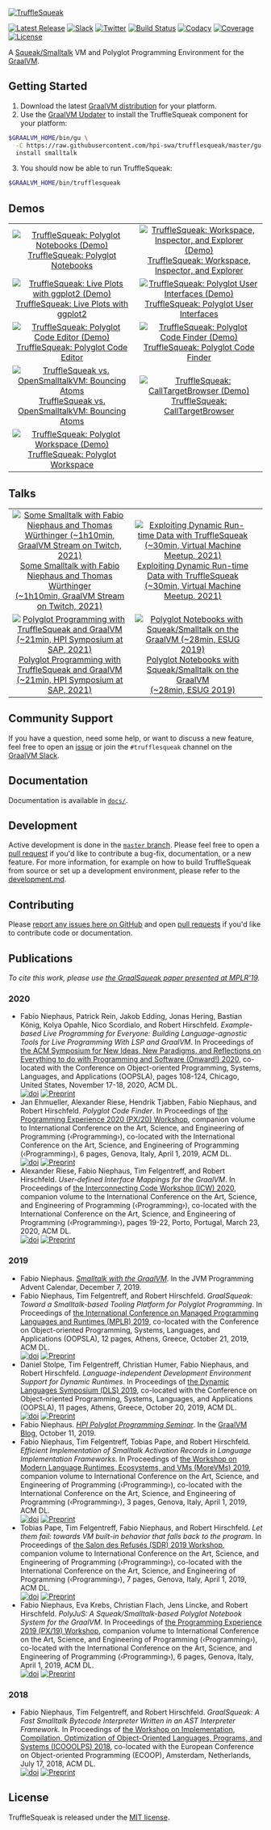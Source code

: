 [![TruffleSqueak][ts_logo]](#)

[![Latest Release][ts_latest_badge]][ts_latest] [![Slack][graalvm_slack_badge]][graalvm_slack] [![Twitter][ts_twitter_badge]][ts_twitter] [![Build Status][ts_gh_action_badge]][ts_gh_action] [![Codacy][codacy_grade]][codacy] [![Coverage][codacy_coverage]][codacy] [![License][ts_license_badge]][ts_license]

A [Squeak/Smalltalk][squeak] VM and Polyglot Programming Environment for the [GraalVM][graalvm].


## Getting Started

1. Download the latest [GraalVM distribution][graalvm_download] for your platform.
2. Use the [GraalVM Updater][graalvm_updater] to install the TruffleSqueak
   component for your platform:

```bash
$GRAALVM_HOME/bin/gu \
  -C https://raw.githubusercontent.com/hpi-swa/trufflesqueak/master/gu-catalog.properties \
  install smalltalk
```

3. You should now be able to run TruffleSqueak:

```bash
$GRAALVM_HOME/bin/trufflesqueak
```


## Demos

<table>
  <tr align="center">
    <td width="50%"><a href="https://www.youtube.com/watch?v=rZiH9ub1aT4" title="TruffleSqueak: Polyglot Notebooks (Demo)"><img src="https://user-images.githubusercontent.com/2368856/90332594-6c2ead00-dfbe-11ea-8e92-f3136ad6ca05.png" alt="TruffleSqueak: Polyglot Notebooks (Demo)" /><br>TruffleSqueak: Polyglot Notebooks</a></td>
    <td width="50%"><a href="https://www.youtube.com/watch?v=_rnOW3ZMYQ4" title="TruffleSqueak: Workspace, Inspector, and Explorer (Demo)"><img src="https://user-images.githubusercontent.com/2368856/90333124-4f48a880-dfc3-11ea-8962-edc866a8d21a.png" alt="TruffleSqueak: Workspace, Inspector, and Explorer (Demo)" /><br>TruffleSqueak: Workspace, Inspector, and Explorer</a></td>
  </tr>
  <tr align="center">
    <td width="50%"><a href="https://twitter.com/fniephaus/status/1264839969115340800" title="TruffleSqueak: Live Plots with ggplot2 (Demo)"><img src="https://user-images.githubusercontent.com/2368856/90331920-b319a400-dfb8-11ea-877d-e0505c8adf20.png" alt="TruffleSqueak: Live Plots with ggplot2 (Demo)" /><br>TruffleSqueak: Live Plots with ggplot2</a></td>
    <td width="50%"><a href="https://www.youtube.com/watch?v=If7xNBYA0Bk" title="TruffleSqueak: Polyglot User Interfaces (Demo)"><img src="https://user-images.githubusercontent.com/2368856/90332427-0d1c6880-dfbd-11ea-9bfc-bc9927784437.png" alt="TruffleSqueak: Polyglot User Interfaces (Demo)" /><br>TruffleSqueak: Polyglot User Interfaces</a></td>
  </tr>
  <tr align="center">
    <td width="50%"><a href="https://www.youtube.com/watch?v=MxYoc6chBlg" title="TruffleSqueak: Polyglot Code Editor (Demo)"><img src="https://user-images.githubusercontent.com/2368856/90332428-10175900-dfbd-11ea-85b0-1b04d735827a.png" alt="TruffleSqueak: Polyglot Code Editor (Demo)" /><br>TruffleSqueak: Polyglot Code Editor</a></td>
    <td width="50%"><a href="https://www.youtube.com/watch?v=W7p-W9VAbQU" title="TruffleSqueak: Polyglot Code Finder (Demo)"><img src="https://user-images.githubusercontent.com/2368856/90332430-10afef80-dfbd-11ea-8448-b04e7a222f78.png" alt="TruffleSqueak: Polyglot Code Finder (Demo)" /><br>TruffleSqueak: Polyglot Code Finder</a></td>
  </tr>
  <tr align="center">
    <td width="50%"><a href="https://www.youtube.com/watch?v=wuGVyzUsEqE" title="TruffleSqueak vs. OpenSmalltalkVM: Bouncing Atoms"><img src="https://user-images.githubusercontent.com/2368856/90332179-350acc80-dfbb-11ea-803b-bdeb28577ef9.png" alt="TruffleSqueak vs. OpenSmalltalkVM: Bouncing Atoms" /><br>TruffleSqueak vs. OpenSmalltalkVM: Bouncing Atoms</a></td>
    <td width="50%"><a href="https://twitter.com/fniephaus/status/1363499071575642112" title="TruffleSqueak: CallTargetBrowser (Demo)"><img src="https://user-images.githubusercontent.com/2368856/108628591-24e91380-745c-11eb-9ff5-030a2b10dc35.png" alt="TruffleSqueak: CallTargetBrowser (Demo)" /><br>TruffleSqueak: CallTargetBrowser</a></td>
  </tr>
  <tr align="center">
    <td width="50%"><a href="https://twitter.com/fniephaus/status/1075807587491291137" title="TruffleSqueak: Polyglot Workspace (Demo)"><img src="https://user-images.githubusercontent.com/2368856/90332290-e4e03a00-dfbb-11ea-92e5-55bded783c8e.png" alt="TruffleSqueak: Polyglot Workspace (Demo)" /><br>TruffleSqueak: Polyglot Workspace</a></td>
    <td width="50%"></td>
  </tr>
</table>


## Talks

<table>
  <tr align="center">
    <td width="50%"><a href="https://www.youtube.com/watch?v=MVblV_ruG28" title="Some Smalltalk with Fabio Niephaus and Thomas Würthinger (~1h10min, GraalVM Stream on Twitch, 2021)"><img src="https://user-images.githubusercontent.com/2368856/111808110-f849df80-88d3-11eb-8c86-3d07cceae296.png" alt="Some Smalltalk with Fabio Niephaus and Thomas Würthinger (~1h10min, GraalVM Stream on Twitch, 2021)" /><br>Some Smalltalk with Fabio Niephaus and Thomas Würthinger<br>(~1h10min, GraalVM Stream on Twitch, 2021)</a></td>
    <td width="50%"><a href="https://www.youtube.com/watch?v=bJ8Y_LTzwD8" title="Exploiting Dynamic Run-time Data with TruffleSqueak (~30min, Virtual Machine Meetup, 2021)"><img src="https://user-images.githubusercontent.com/2368856/142394925-4ec6e9a7-5a7a-4d15-985e-da39df107e8f.png" alt="Exploiting Dynamic Run-time Data with TruffleSqueak (~30min, Virtual Machine Meetup, 2021)" /><br>Exploiting Dynamic Run-time Data with TruffleSqueak<br>(~30min, Virtual Machine Meetup, 2021)</a></td>
  </tr>
  <tr align="center">
    <td width="50%"><a href="https://www.youtube.com/watch?v=9SyOVmAqqLg" title="Polyglot Programming with TruffleSqueak and GraalVM (~21min, HPI Symposium at SAP, 2021)"><img src="https://user-images.githubusercontent.com/2368856/111785173-8d40de80-88bc-11eb-82e8-bff9008638ad.png" alt="Polyglot Programming with TruffleSqueak and GraalVM (~21min, HPI Symposium at SAP, 2021)" /><br>Polyglot Programming with TruffleSqueak and GraalVM<br>(~21min, HPI Symposium at SAP, 2021)</a></td>
    <td width="50%"><a href="https://www.youtube.com/watch?v=FAk3Ec8hmzk" title="Polyglot Notebooks with Squeak/Smalltalk on the GraalVM (~28min, ESUG 2019)"><img src="https://user-images.githubusercontent.com/2368856/111785181-903bcf00-88bc-11eb-8722-7ca7d0558a22.png" alt="Polyglot Notebooks with Squeak/Smalltalk on the GraalVM (~28min, ESUG 2019)" /><br>Polyglot Notebooks with Squeak/Smalltalk on the GraalVM<br>(~28min, ESUG 2019)</a></td>
    <td width="50%"></td>
  </tr>
</table>


## Community Support

If you have a question, need some help, or want to discuss a new feature, feel
free to open an [issue][ts_issues] or join the `#trufflesqueak` channel on the
[GraalVM Slack][graalvm_slack].


## Documentation

Documentation is available in [`docs/`][ts_docs].


## Development

Active development is done in the [`master` branch][ts_master].
Please feel free to open a [pull request][pull_request] if you'd like to
contribute a bug-fix, documentation, or a new feature.
For more information, for example on how to build TruffleSqueak from source or
set up a development environment, please refer to the
[development.md][ts_dev_docs].


## Contributing

Please [report any issues here on GitHub][ts_issues] and open
[pull requests][pull_request] if you'd like to contribute code or documentation.


## Publications

*To cite this work, please use [the GraalSqueak paper presented at MPLR'19][mplr19_paper].*

### 2020
- Fabio Niephaus, Patrick Rein, Jakob Edding, Jonas Hering, Bastian König, Kolya
Opahle, Nico Scordialo, and Robert Hirschfeld. *Example-based Live Programming
for Everyone: Building Language-agnostic Tools for Live Programming With LSP and
GraalVM*. In Proceedings of [the ACM Symposium for New Ideas, New Paradigms, and
Reflections on Everything to do with Programming and Software (Onward!)
2020][onward20], co-located with the Conference on Object-oriented Programming,
Systems, Languages, and Applications (OOPSLA), pages 108-124, Chicago, United
States, November 17-18, 2020, ACM DL.  
[![doi][onward20_doi]][onward20_paper] [![Preprint][preprint]][onward20_pdf]
- Jan Ehmueller, Alexander Riese, Hendrik Tjabben, Fabio Niephaus, and Robert
Hirschfeld. *Polyglot Code Finder*. In Proceedings of [the Programming
Experience 2020 (PX/20) Workshop][px20], companion volume to International
Conference on the Art, Science, and Engineering of Programming (‹Programming›),
co-located with the International Conference on the Art, Science, and Engineering
of Programming (‹Programming›), 6 pages, Genova, Italy, April 1, 2019, ACM DL.  
[![doi][px20_doi]][px20_paper] [![Preprint][preprint]][px20_pdf]
- Alexander Riese, Fabio Niephaus, Tim Felgentreff, and Robert Hirschfeld.
*User-defined Interface Mappings for the GraalVM*. In Proceedings of [the
Interconnecting Code Workshop (ICW) 2020][icw20], companion volume to the
International Conference on the Art, Science, and Engineering of Programming
(‹Programming›), co-located with the International Conference on the Art,
Science, and Engineering of Programming (‹Programming›), pages 19-22, Porto,
Portugal, March 23, 2020, ACM DL.  
[![doi][icw20_doi]][icw20_paper] [![Preprint][preprint]][icw20_pdf]

### 2019
- Fabio Niephaus. [*Smalltalk with the GraalVM*][javaadvent19]. In the
  JVM Programming Advent Calendar, December 7, 2019.
- Fabio Niephaus, Tim Felgentreff, and Robert Hirschfeld. *GraalSqueak: Toward a
Smalltalk-based Tooling Platform for Polyglot Programming*. In Proceedings of
[the International Conference on Managed Programming Languages and Runtimes
(MPLR) 2019][mplr19], co-located with the Conference on Object-oriented
Programming, Systems, Languages, and Applications (OOPSLA), 12 pages, Athens,
Greece, October 21, 2019, ACM DL.  
[![doi][mplr19_doi]][mplr19_paper] [![Preprint][preprint]][mplr19_pdf]
- Daniel Stolpe, Tim Felgentreff, Christian Humer, Fabio Niephaus, and Robert
Hirschfeld. *Language-independent Development Environment Support for Dynamic
Runtimes*. In Proceedings of [the Dynamic Languages Symposium (DLS)
2019][dls19], co-located with the Conference on Object-oriented Programming,
Systems, Languages, and Applications (OOPSLA), 11 pages, Athens, Greece,
October 20, 2019, ACM DL.  
[![doi][dls19_doi]][dls19_paper] [![Preprint][preprint]][dls19_pdf]
- Fabio Niephaus. [*HPI Polyglot Programming Seminar*][pp19_post]. In the
[GraalVM Blog][graalvm_blog], October 11, 2019.
- Fabio Niephaus, Tim Felgentreff, Tobias Pape, and Robert Hirschfeld.
*Efficient Implementation of Smalltalk Activation Records in Language
Implementation Frameworks*. In Proceedings of [the Workshop on Modern Language
Runtimes, Ecosystems, and VMs (MoreVMs) 2019][morevms19], companion volume to
International Conference on the Art, Science, and Engineering of Programming
(‹Programming›), co-located with the International Conference on the Art,
Science, and Engineering of Programming (‹Programming›), 3 pages, Genova, Italy,
April 1, 2019, ACM DL.  
[![doi][morevms19_doi]][morevms19_paper] [![Preprint][preprint]][morevms19_pdf]
- Tobias Pape, Tim Felgentreff, Fabio Niephaus, and Robert Hirschfeld. *Let them
fail: towards VM built-in behavior that falls back to the program*. In
Proceedings of [the Salon des Refusés (SDR) 2019 Workshop][sdr19], companion
volume to International Conference on the Art, Science, and Engineering of
Programming (‹Programming›), co-located with the International Conference on the
Art, Science, and Engineering of Programming (‹Programming›), 7 pages, Genova,
Italy, April 1, 2019, ACM DL.  
[![doi][sdr19_doi]][sdr19_paper] [![Preprint][preprint]][sdr19_pdf]
- Fabio Niephaus, Eva Krebs, Christian Flach, Jens Lincke, and Robert Hirschfeld.
*PolyJuS: A Squeak/Smalltalk-based Polyglot Notebook System for the GraalVM*. In
Proceedings of [the Programming Experience 2019 (PX/19) Workshop][px19],
companion volume to International Conference on the Art, Science, and
Engineering of Programming (‹Programming›), co-located with the International
Conference on the Art, Science, and Engineering of Programming (‹Programming›),
6 pages, Genova, Italy, April 1, 2019, ACM DL.  
[![doi][px19_doi]][px19_paper] [![Preprint][preprint]][px19_pdf]

### 2018
- Fabio Niephaus, Tim Felgentreff, and Robert Hirschfeld. *GraalSqueak: A Fast
Smalltalk Bytecode Interpreter Written in an AST Interpreter Framework.* In
Proceedings of [the Workshop on Implementation, Compilation, Optimization of
Object-Oriented Languages, Programs, and Systems (ICOOOLPS) 2018][icooolps18],
co-located with the European Conference on Object-oriented Programming (ECOOP),
Amsterdam, Netherlands, July 17, 2018, ACM DL.  
[![doi][icooolps18_doi]][icooolps18_paper] [![Preprint][preprint]][icooolps18_pdf]


## License

TruffleSqueak is released under the [MIT license][ts_license].


[codacy]: https://app.codacy.com/gh/hpi-swa/trufflesqueak/dashboard
[codacy_coverage]: https://img.shields.io/codacy/coverage/104b3300600346789d604fd269219efe.svg
[codacy_grade]: https://img.shields.io/codacy/grade/104b3300600346789d604fd269219efe.svg
[dls19]: https://conf.researchr.org/home/dls-2019
[dls19_doi]: https://img.shields.io/badge/doi-10.1145/3359619.3359746-blue.svg
[dls19_paper]: https://doi.org/10.1145/3359619.3359746
[dls19_pdf]: https://www.hpi.uni-potsdam.de/hirschfeld/publications/media/StolpeFelgentreffHumerNiephausHirschfeld_2019_LanguageIndependentDevelopmentEnvironmentSupportForDynamicRuntimes_AcmDL.pdf
[eclipse_cs]: https://checkstyle.org/eclipse-cs/
[eclipse_downloads]: https://www.eclipse.org/downloads/
[github_releases]: https://help.github.com/en/github/administering-a-repository/about-releases
[graal]: https://github.com/oracle/graal
[graalvm]: https://www.graalvm.org/
[graalvm_blog]: https://medium.com/graalvm
[graalvm_download]: https://www.graalvm.org/downloads/
[graalvm_updater]: https://www.graalvm.org/docs/reference-manual/install-components/
[graalvm_slack]: https://www.graalvm.org/slack-invitation/
[graalvm_slack_badge]: https://img.shields.io/badge/slack-%23trufflesqueak-active
[icooolps18]: https://2018.ecoop.org/event/icooolps-2018-papers-graalsqueak-a-fast-smalltalk-bytecode-interpreter-written-in-an-ast-interpreter-framework
[icooolps18_doi]: https://img.shields.io/badge/doi-10.1145/3242947.3242948-blue.svg
[icooolps18_paper]: https://doi.org/10.1145/3242947.3242948
[icooolps18_pdf]: https://fniephaus.com/2018/icooolps18-graalsqueak.pdf
[icw20]: https://2020.programming-conference.org/home/icw-2020
[icw20_doi]: https://img.shields.io/badge/doi-10.1145/3397537.3399577-blue.svg
[icw20_paper]: https://dl.acm.org/doi/10.1145/3397537.3399577
[icw20_pdf]: https://www.hpi.uni-potsdam.de/hirschfeld/publications/media/RieseNiephausFelgentreffHirschfeld_2020_UserDefinedInterfaceMappingsForTheGraalVM_AcmDL.pdf
[javaadvent19]: https://www.javaadvent.com/2019/12/smalltalk-with-the-graalvm.html
[morevms19]: https://2019.programming-conference.org/track/MoreVMs-2019
[morevms19_doi]: https://img.shields.io/badge/doi-10.1145/3328433.3328440-blue.svg
[morevms19_paper]: https://doi.org/10.1145/3328433.3328440
[morevms19_pdf]: https://fniephaus.com/2019/morevms19-efficient-activation-records.pdf
[mplr19]: https://conf.researchr.org/home/mplr-2019
[mplr19_doi]: https://img.shields.io/badge/doi-10.1145/3357390.3361024-blue.svg
[mplr19_paper]: https://doi.org/10.1145/3357390.3361024
[mplr19_pdf]: https://fniephaus.com/2019/mplr19-graalsqueak.pdf
[mx]: https://github.com/graalvm/mx
[onward20]: https://2020.splashcon.org/track/splash-2020-Onward-papers
[onward20_doi]: https://img.shields.io/badge/doi-10.1145/3426428.3426919-blue.svg
[onward20_paper]: https://doi.org/10.1145/3426428.3426919
[onward20_pdf]: https://fniephaus.com/2020/onward20-live-programming.pdf
[pp19_post]: https://medium.com/p/3fd06ffa59d2/
[preprint]: https://img.shields.io/badge/preprint-download-blue.svg
[pull_request]: https://help.github.com/en/github/collaborating-with-issues-and-pull-requests/creating-a-pull-request
[px19]: https://2019.programming-conference.org/track/px-2019-papers
[px19_doi]: https://img.shields.io/badge/doi-10.1145/3328433.3328434-blue.svg
[px19_paper]: https://doi.org/10.1145/3328433.3328434
[px19_pdf]: https://fniephaus.com/2019/px19-polyglot-notebooks.pdf
[px20]: https://2020.programming-conference.org/track/px-2020-papers
[px20_doi]: https://img.shields.io/badge/doi-10.1145/3397537.3397559-blue.svg
[px20_paper]: https://doi.org/10.1145/3397537.3397559
[px20_pdf]: https://www.hpi.uni-potsdam.de/hirschfeld/publications/media/EhmuellerRieseTjabbenNiephausHirschfeld_2020_PolyglotCodeFinder_AcmDL.pdf
[sdr19]: https://2019.programming-conference.org/track/sdr-2019-papers
[sdr19_doi]: https://img.shields.io/badge/doi-10.1145/3328433.3338056-blue.svg
[sdr19_paper]: https://doi.org/10.1145/3328433.3338056
[sdr19_pdf]: https://www.hpi.uni-potsdam.de/hirschfeld/publications/media/PapeFelgentreffNiephausHirschfeld_2019_LetThemFailTowardsVmBuiltInBehaviorThatFallsBackToTheProgram_AcmDL.pdf
[squeak]: https://squeak.org
[squeak_downloads]: https://squeak.org/downloads/
[ts_docs]: https://github.com/hpi-swa/trufflesqueak/tree/master/docs
[ts_dev_docs]: https://github.com/hpi-swa/trufflesqueak/blob/master/docs/development.md
[ts_gh_action]: https://github.com/hpi-swa/trufflesqueak/actions
[ts_gh_action_badge]: https://img.shields.io/github/workflow/status/hpi-swa/trufflesqueak/CI
[ts_issues]: https://github.com/hpi-swa/trufflesqueak/issues/new
[ts_latest]: https://github.com/hpi-swa/trufflesqueak/releases/latest
[ts_latest_badge]: https://img.shields.io/github/v/release/hpi-swa/trufflesqueak
[ts_launcher]: https://github.com/hpi-swa/trufflesqueak/blob/master/src/de.hpi.swa.trufflesqueak.launcher/src/de/hpi/swa/trufflesqueak/launcher/TruffleSqueakLauncher.java
[ts_license]: https://github.com/hpi-swa/trufflesqueak/blob/master/LICENSE
[ts_license_badge]: https://img.shields.io/github/license/hpi-swa/trufflesqueak
[ts_logo]: https://user-images.githubusercontent.com/2368856/83736775-67f72280-a652-11ea-9785-35c2a688c0fc.png
[ts_master]: https://github.com/hpi-swa/trufflesqueak/tree/master
[ts_twitter]: https://twitter.com/TruffleSqueak
[ts_twitter_badge]: https://img.shields.io/badge/twitter-%40TruffleSqueak-active
